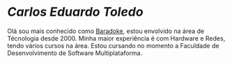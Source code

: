 <H1><i>Carlos Eduardo Toledo</i></H1>

Olá sou mais conhecido como <u>Baradoke</u>, estou envolvido na área de Técnologia desde 2000.
Minha maior experiência é com Hardware e Redes, tendo vários cursos na área.
Estou cursando no momento a Faculdade de Desenvolvimento de Software Multiplataforma.

